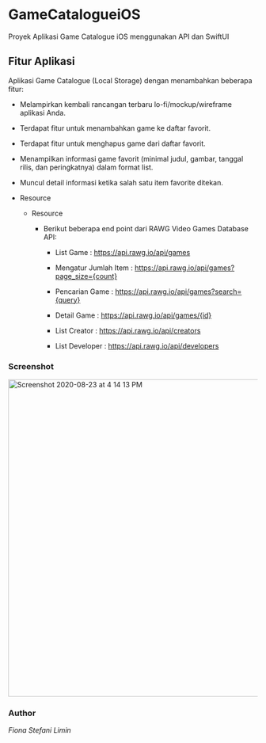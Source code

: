 # GameCatalogueiOS
Proyek Aplikasi Game Catalogue iOS menggunakan API dan SwiftUI
 
## Fitur Aplikasi

Aplikasi Game Catalogue (Local Storage) dengan menambahkan beberapa fitur:

* Melampirkan kembali rancangan terbaru lo-fi/mockup/wireframe aplikasi Anda.

* Terdapat fitur untuk menambahkan game ke daftar favorit.

* Terdapat fitur untuk menghapus game dari daftar favorit.

* Menampilkan informasi game favorit (minimal judul, gambar, tanggal rilis, dan peringkatnya) dalam format list. 

* Muncul detail informasi ketika salah satu item favorite ditekan.

* Resource
    * Resource
        * Berikut beberapa end point dari RAWG Video Games Database API:

            * List Game : https://api.rawg.io/api/games

            * Mengatur Jumlah Item : https://api.rawg.io/api/games?page_size={count}

            * Pencarian Game : https://api.rawg.io/api/games?search={query}

            * Detail Game : https://api.rawg.io/api/games/{id}

            * List Creator : https://api.rawg.io/api/creators

            * List Developer : https://api.rawg.io/api/developers
            
### Screenshot

<img width="641" alt="Screenshot 2020-08-23 at 4 14 13 PM" src="https://user-images.githubusercontent.com/40766930/90975117-bb935100-e55b-11ea-959b-a5f3d6bca7aa.png">


### Author
_Fiona Stefani Limin_
